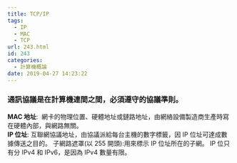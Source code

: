 ```yaml
---
title: TCP/IP
tags:
  - IP
  - MAC
  - TCP
url: 243.html
id: 243
categories:
  - 計算機概論
date: 2019-04-27 14:23:22
---
```


### 通訊協議是在計算機連間之間，必須遵守的協議準則。

**MAC 地址**:  網卡的物理位置、硬體地址或鏈路地址，由網絡設備製造商生產時寫在硬體內部，與網路無關。  
**IP 位址**: 互聯網協議地址，由協議派給每台主機的數字標籤，因 IP 位址可達成數據傳送之目的。 子網路遮罩(以 255 開頭):用來標示 IP 位址所在的子網。 IP 位只有分 IPv4 和 IPv6，是因為 IPv4 數量有限。
